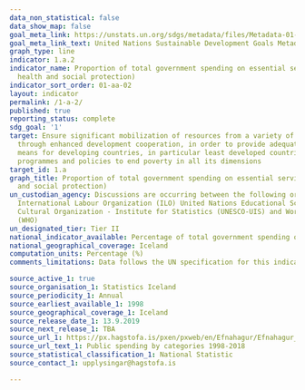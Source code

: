 ```yaml
---
data_non_statistical: false
data_show_map: false
goal_meta_link: https://unstats.un.org/sdgs/metadata/files/Metadata-01-0a-02.pdf
goal_meta_link_text: United Nations Sustainable Development Goals Metadata (PDF 894 KB)
graph_type: line
indicator: 1.a.2
indicator_name: Proportion of total government spending on essential services (education,
  health and social protection)
indicator_sort_order: 01-aa-02
layout: indicator
permalink: /1-a-2/
published: true
reporting_status: complete
sdg_goal: '1'
target: Ensure significant mobilization of resources from a variety of sources, including
  through enhanced development cooperation, in order to provide adequate and predictable
  means for developing countries, in particular least developed countries, to implement
  programmes and policies to end poverty in all its dimensions
target_id: 1.a
graph_title: Proportion of total government spending on essential services (education, health
  and social protection)
un_custodian_agency: Discussions are occurring between the following organisations
  International Labour Organization (ILO) United Nations Educational Scientific and
  Cultural Organization - Institute for Statistics (UNESCO-UIS) and World Health Organization
  (WHO)
un_designated_tier: Tier II
national_indicator_available: Percentage of total government spending on essential services (education, health and social protection)
national_geographical_coverage: Iceland
computation_units: Percentage (%)
comments_limitations: Data follows the UN specification for this indicator. This indicator has not been identified in collaboration with topic experts.

source_active_1: true
source_organisation_1: Statistics Iceland
source_periodicity_1: Annual
source_earliest_available_1: 1998
source_geographical_coverage_1: Iceland
source_release_date_1: 13.9.2019
source_next_release_1: TBA
source_url_1: https://px.hagstofa.is/pxen/pxweb/en/Efnahagur/Efnahagur__fjaropinber__fjarmal_opinber__fjarmal_opinber/THJ05141.px
source_url_text_1: Public spending by categories 1998-2018
source_statistical_classification_1: National Statistic
source_contact_1: upplysingar@hagstofa.is

---
```

